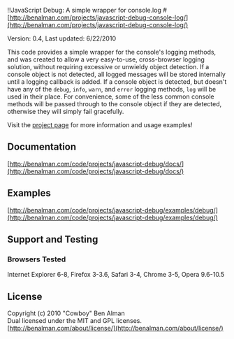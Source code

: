 !!JavaScript Debug: A simple wrapper for console.log #
[http://benalman.com/projects/javascript-debug-console-log/](http://benalman.com/projects/javascript-debug-console-log/)

Version: 0.4, Last updated: 6/22/2010

This code provides a simple wrapper for the console's logging methods, and was created to allow a very easy-to-use, cross-browser logging solution, without requiring excessive or unwieldy object detection. If a console object is not detected, all logged messages will be stored internally until a logging callback is added. If a console object is detected, but doesn't have any of the `debug`, `info`, `warn`, and `error` logging methods, `log` will be used in their place. For convenience, some of the less common console methods will be passed through to the console object if they are detected, otherwise they will simply fail gracefully.

Visit the [project page](http://benalman.com/projects/javascript-debug-console-log/) for more information and usage examples!


## Documentation ##
[http://benalman.com/code/projects/javascript-debug/docs/](http://benalman.com/code/projects/javascript-debug/docs/)


## Examples ##
[http://benalman.com/code/projects/javascript-debug/examples/debug/](http://benalman.com/code/projects/javascript-debug/examples/debug/)


## Support and Testing ##

### Browsers Tested ###
Internet Explorer 6-8, Firefox 3-3.6, Safari 3-4, Chrome 3-5, Opera 9.6-10.5


## License ##
Copyright (c) 2010 "Cowboy" Ben Alman  
Dual licensed under the MIT and GPL licenses.  
[http://benalman.com/about/license/](http://benalman.com/about/license/)
 